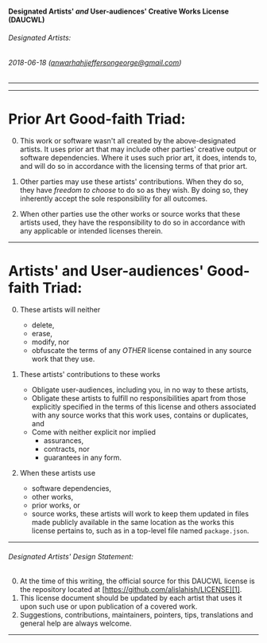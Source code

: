 #### Designated  Artists' _and_  User-audiences' Creative Works License (DAUCWL)

###### Designated Artists:
###### 2018-06-18 (anwarhahjjeffersongeorge@gmail.com)

--------------------------------------------
--------------------------------------------
# Prior Art Good-faith Triad:
0. This work or software wasn't all created
by the above-designated artists. It uses
prior art that may include other parties'
creative output or software dependencies.
Where it uses such prior art, it does,
intends to, and will do so in accordance with
the licensing terms of that prior art.

0. Other parties may use these artists'
contributions. When they do so, they have
_freedom to choose_ to do so as they wish.
By doing so, they inherently accept the sole
responsibility for all outcomes.

0. When other parties use the other works or
source works that these artists used,
they have the responsibility to do so in
accordance with any applicable or intended
licenses therein.

--------------------------------------------
# Artists' and User-audiences' Good-faith Triad:
0. These artists will neither
    + delete,
    + erase,
    + modify, nor
    + obfuscate
  the terms of any _OTHER_ license contained
  in any source work that they use.

0. These artists' contributions
to these works
    + Obligate user-audiences, including you, in
    no way to these artists,
    + Obligate these artists to fulfill no
    responsibilities apart from those
    explicitly specified in the terms of
    this license and others associated
    with any source works that this work uses,
    contains or duplicates, and
    + Come with neither explicit nor implied
      - assurances,
      - contracts, nor
      - guarantees in any form.

0. When these artists use
    + software dependencies,
    + other works,
    + prior works, or
    + source works,
these artists will work to keep them
updated in files made publicly available in
the same location as the works this license
pertains to, such as in a top-level file
named `package.json`.

--------------------------------------------
###### Designated Artists' Design Statement:

0. At the time of this writing,
  the official source for this DAUCWL license
  is the repository located at
  [https://github.com/alislahish/LICENSE][1].
0. This license document should be updated by
  each artist that uses it upon such use or upon
  publication of a covered work.
0. Suggestions, contributions, maintainers,
  pointers, tips, translations and general
  help are always welcome.


--------------------------------------------
[1]: https://github.com/alislahish/LICENSE
